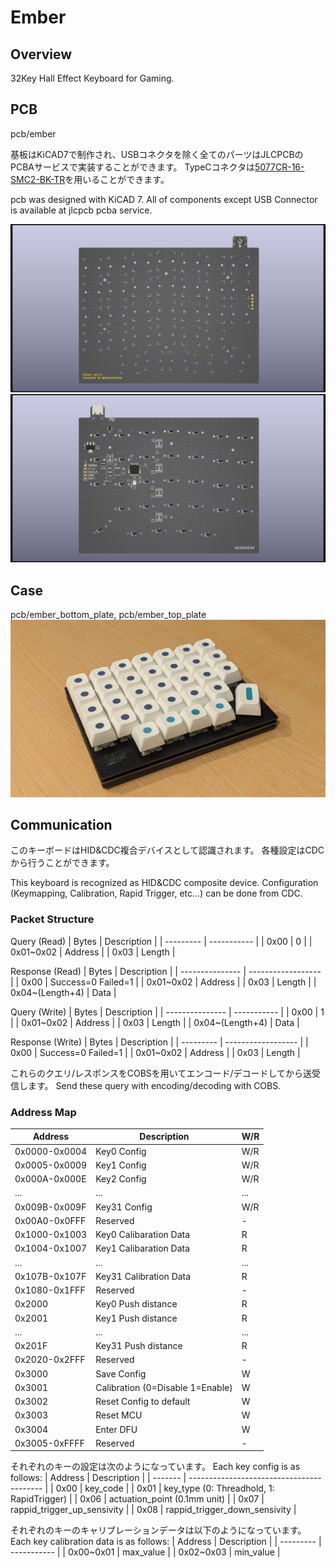# Ember
## Overview
32Key Hall Effect Keyboard for Gaming.

## PCB
pcb/ember

基板はKiCAD7で制作され、USBコネクタを除く全てのパーツはJLCPCBのPCBAサービスで実装することができます。
TypeCコネクタは[5077CR-16-SMC2-BK-TR](https://akizukidenshi.com/catalog/g/gC-14356/)を用いることができます。

pcb was designed with KiCAD 7.
All of components except USB Connector is available at jlcpcb pcba service.

![](doc/ember_top.png)
![](doc/ember_bottom.png)

## Case
pcb/ember_bottom_plate, pcb/ember_top_plate
![](doc/ember.jpg)


## Communication
このキーボードはHID&CDC複合デバイスとして認識されます。
各種設定はCDCから行うことができます。

This keyboard is recognized as HID&CDC composite device.
Configuration (Keymapping, Calibration, Rapid Trigger, etc...) can be done from CDC.

### Packet Structure
Query (Read)
| Bytes     | Description |
| --------- | ----------- |
| 0x00      | 0           |
| 0x01~0x02 | Address     |
| 0x03      | Length      |

Response (Read)
| Bytes           | Description        |
| --------------- | ------------------ |
| 0x00            | Success=0 Failed=1 |
| 0x01~0x02       | Address            |
| 0x03            | Length             |
| 0x04~(Length+4) | Data               |

Query (Write)
| Bytes           | Description |
| --------------- | ----------- |
| 0x00            | 1           |
| 0x01~0x02       | Address     |
| 0x03            | Length      |
| 0x04~(Length+4) | Data        |

Response (Write)
| Bytes     | Description        |
| --------- | ------------------ |
| 0x00      | Success=0 Failed=1 |
| 0x01~0x02 | Address            |
| 0x03      | Length             |

これらのクエリ/レスポンスをCOBSを用いてエンコード/デコードしてから送受信します。
Send these query with encoding/decoding with COBS.

### Address Map
| Address       | Description                      | W/R |
| ------------- | -------------------------------- | --- |
| 0x0000-0x0004 | Key0 Config                      | W/R |
| 0x0005-0x0009 | Key1 Config                      | W/R |
| 0x000A-0x000E | Key2 Config                      | W/R |
| ...           | ...                              | ... |
| 0x009B-0x009F | Key31 Config                     | W/R |
| 0x00A0-0x0FFF | Reserved                         | -   |
| 0x1000-0x1003 | Key0 Calibaration Data           | R   |
| 0x1004-0x1007 | Key1 Calibaration Data           | R   |
| ...           | ...                              | ... |
| 0x107B-0x107F | Key31 Calibration Data           | R   |
| 0x1080-0x1FFF | Reserved                         | -   |
| 0x2000        | Key0 Push distance               | R   |
| 0x2001        | Key1 Push distance               | R   |
| ...           | ...                              | ... |
| 0x201F        | Key31 Push distance              | R   |
| 0x2020-0x2FFF | Reserved                         | -   |
| 0x3000        | Save Config                      | W   |
| 0x3001        | Calibration (0=Disable 1=Enable) | W   |
| 0x3002        | Reset Config to default          | W   |
| 0x3003        | Reset MCU                        | W   |
| 0x3004        | Enter DFU                        | W   |
| 0x3005-0xFFFF | Reserved                         | -   |

それぞれのキーの設定は次のようになっています。
Each key config is as follows:
| Address | Description                               |
| ------- | ----------------------------------------- |
| 0x00    | key_code                                  |
| 0x01    | key_type (0: Threadhold, 1: RapidTrigger) |
| 0x06    | actuation_point (0.1mm unit)              |
| 0x07    | rappid_trigger_up_sensivity               |
| 0x08    | rappid_trigger_down_sensivity             |

それぞれのキーのキャリブレーションデータは以下のようになっています。
Each key calibration data is as follows:
| Address   | Description |
| --------- | ----------- |
| 0x00~0x01 | max_value   |
| 0x02~0x03 | min_value   |
